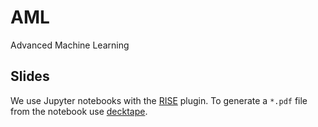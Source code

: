 # AML
Advanced Machine Learning

## Slides
We use Jupyter notebooks with the [RISE](https://github.com/damianavila/RISE) plugin. To generate a `*.pdf` file from the notebook use [decktape](https://github.com/astefanutti/decktape#install).
